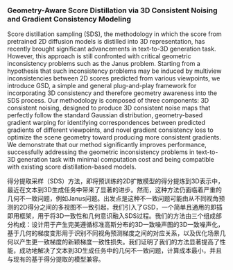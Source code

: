 ### Geometry-Aware Score Distillation via 3D Consistent Noising and Gradient Consistency Modeling

Score distillation sampling (SDS), the methodology in which the score from pretrained 2D diffusion models is distilled into 3D representation, has recently brought significant advancements in text-to-3D generation task. However, this approach is still confronted with critical geometric inconsistency problems such as the Janus problem. Starting from a hypothesis that such inconsistency problems may be induced by multiview inconsistencies between 2D scores predicted from various viewpoints, we introduce GSD, a simple and general plug-and-play framework for incorporating 3D consistency and therefore geometry awareness into the SDS process. Our methodology is composed of three components: 3D consistent noising, designed to produce 3D consistent noise maps that perfectly follow the standard Gaussian distribution, geometry-based gradient warping for identifying correspondences between predicted gradients of different viewpoints, and novel gradient consistency loss to optimize the scene geometry toward producing more consistent gradients. We demonstrate that our method significantly improves performance, successfully addressing the geometric inconsistency problems in text-to-3D generation task with minimal computation cost and being compatible with existing score distillation-based models.

得分提取采样（SDS）方法，即将预训练的2D扩散模型的得分提炼到3D表示中，最近在文本到3D生成任务中带来了显著的进步。然而，这种方法仍面临着严重的几何不一致问题，例如Janus问题。出发点是这种不一致问题可能由从不同视角预测的2D得分之间的多视图不一致引起，我们引入了GSD，一个简单且通用的即插即用框架，用于将3D一致性和几何意识融入SDS过程。我们的方法由三个组成部分构成：设计用于产生完美遵循标准高斯分布的3D一致噪声图的3D一致噪声化，基于几何的梯度变形用于识别不同视角预测梯度之间的对应关系，以及优化场景几何以产生更一致梯度的新颖梯度一致性损失。我们证明了我们的方法显著提高了性能，成功地解决了文本到3D生成任务中的几何不一致问题，计算成本最小，并且与现有的基于得分提取的模型兼容。
